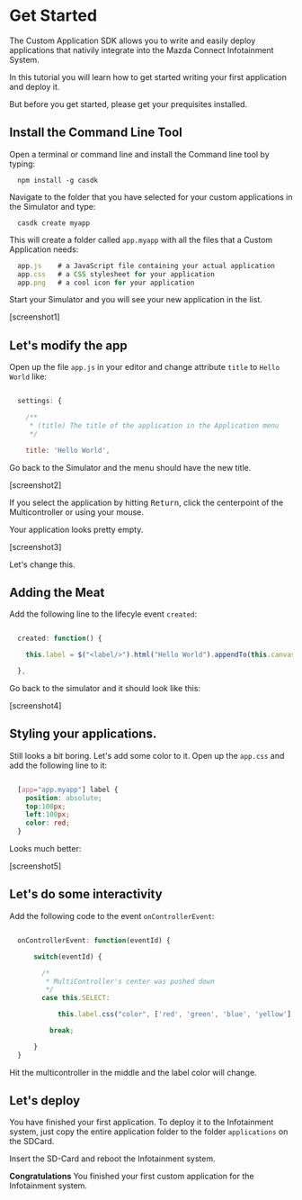 # Get Started

The Custom Application SDK allows you to write and easily deploy applications that nativily integrate into the Mazda Connect Infotainment System.

In this tutorial you will learn how to get started writing your first application and deploy it.

But before you get started, please get your prequisites installed.

## Install the Command Line Tool

Open a terminal or command line and install the Command line tool by typing:

```
  npm install -g casdk
```

Navigate to the folder that you have selected for your custom applications in the Simulator and type:

```
  casdk create myapp
```

This will create a folder called ```app.myapp``` with all the files that a Custom Application needs:

```javascript
  app.js    # a JavaScript file containing your actual application
  app.css   # a CSS stylesheet for your application
  app.png   # a cool icon for your application
```

Start your Simulator and you will see your new application in the list.

[screenshot1]

## Let's modify the app

Open up the file ```app.js``` in your editor and change attribute ```title``` to ```Hello World``` like:

```javascript

  settings: {

    /**
     * (title) The title of the application in the Application menu
     */

    title: 'Hello World',
```

Go back to the Simulator and the menu should have the new title.

[screenshot2]

If you select the application by hitting <kbd>Return</kbd>, click the centerpoint of the Multicontroller or using your mouse.

Your application looks pretty empty.

[screenshot3]

Let's change this.

## Adding the Meat

Add the following line to the lifecyle event ```created```:

```javascript

  created: function() {

    this.label = $("<label/>").html("Hello World").appendTo(this.canvas);

  },
```

Go back to the simulator and it should look like this:

[screenshot4]

## Styling your applications.

Still looks a bit boring. Let's add some color to it. Open up the ```app.css``` and add the following line to it:

```css

  [app="app.myapp"] label {
    position: absolute;
    top:100px;
    left:100px;
    color: red;
  }

```

Looks much better:

[screenshot5]

## Let's do some interactivity

Add the following code to the event ```onControllerEvent```:

```javascript

  onControllerEvent: function(eventId) {

      switch(eventId) {

        /*
         * MultiController's center was pushed down
         */
        case this.SELECT:

            this.label.css("color", ['red', 'green', 'blue', 'yellow'][(Math.floor(Math.random() * 4))]);

          break;

      }
  }
```

Hit the multicontroller in the middle and the label color will change.


## Let's deploy

You have finished your first application. To deploy it to the Infotainment system, just copy the entire application folder to the folder ```applications``` on the SDCard.

Insert the SD-Card and reboot the Infotainment system.

**Congratulations** You finished your first custom application for the Infotainment system.






